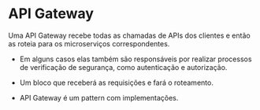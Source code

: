 # API Gateway

Uma API Gateway recebe todas as chamadas de APIs dos clientes e então as roteia para os microserviços correspondentes.

- Em alguns casos elas também são responsáveis por realizar processos de verificação de segurança, como autenticação e autorização.

- Um bloco que receberá as requisições e fará o roteamento.

- API Gateway é um pattern com implementações.